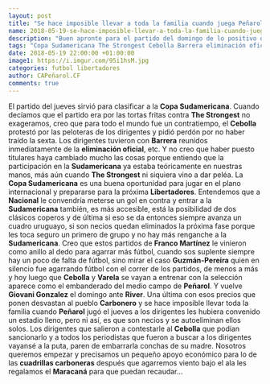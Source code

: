 ```yaml
---
layout: post
title: "Se hace imposible llevar a toda la familia cuando juega Peñarol"
name: 2018-05-19-se-hace-imposible-llevar-a-toda-la-familia-cuando-juega-penarol.markdown
description: "Buen apronte para el partido del domingo de lo positivo del encuentro del domingo ante River, nadie se lesionó pero lo mataron al pueblo con las entradas que pusieron, cuando larguemos las cuadrillas les vamos a regalar el Maracaná para que recauden más"
tags: "Copa Sudamericana The Strongest Cebolla Barrera eliminación oficial Libertadores Nacional Franco Martínez Guzmán-Pereira Varela Peñarol Giovani Gonzalez River Carbonero cuadrillas carboneras Maracaná"
date: 2018-05-19 22:00:00 +01:00:00
image1: https://i.imgur.com/95i1hsM.jpg
categories: futbol libertadores
author: CAPeñarol.CF
comments: true
---
```


El partido del jueves sirvió para clasificar a la <strong>Copa Sudamericana</strong>. Cuando decíamos que el partido era por las tortas fritas contra <strong>The Strongest</strong> no exageramos, creo que para todo el mundo fue un contratiempo, el <strong>Cebolla</strong> protestó por las peloteras de los dirigentes y pidió perdón por no haber traído la sexta. Los dirigentes tuvieron con <strong>Barrera</strong> reunidos inmediatamente de la <strong>eliminación oficial</strong>, etc. Y no creo que haber puesto titulares haya cambiado mucho las cosas porque entiendo que la participación en la <strong>Sudamericana</strong> ya estaba teóricamente en nuestras manos, más aún cuando <strong>The Strongest</strong> ni siquiera vino a dar peléa.
La <strong>Copa Sudamericana</strong> es una buena oportunidad para jugar en el plano internacional y prepararse para la próxima <strong>Libertadores</strong>. Entendemos que a <strong>Nacional</strong> le convendría meterse un gol en contra y entrar a la <strong>Sudamericana</strong> también, es más accesible, está la posibilidad de dos clásicos coperos y de última si eso se da entonces siempre avanza un cuadro uruguayo, si son necios quedan eliminados la próxima fase porque les toca seguro un primero de grupo y no hay más renganche a la <strong>Sudamericana</strong>.
Creo que estos partidos de <strong>Franco Martínez</strong> le vinieron como anillo al dedo para agarrar más fútbol, cuando sos suplente siempre hay un poco de falta de fútbol, sino mirar el caso <strong>Guzmán-Pereira</strong> quien en silencio fue agarrando fútbol con el correr de los partidos, de menos a más y hoy luego que <strong>Cebolla</strong> y <strong>Varela</strong> se vayan a entrenar con la selección aparece como el embanderado del medio campo de <strong>Peñarol</strong>. Y vuelve <strong>Giovani Gonzalez</strong> el domingo ante <strong>River</strong>.
Una última con esos precios que ponen desvastan al pueblo <strong>Carbonero</strong> y se hace imposible llevar toda la familia cuando <strong>Peñarol</strong> jugó el jueves a los dirigentes les hubiera convenido un estadio lleno, pero ni así, es que son necios y se autoeliminan ellos solos. Los dirigentes que salieron a contestarle al <strong>Cebolla</strong> que podían sancionarlo y a todos los periodistas que fueron a buscar a los dirigentes vayansé a la puta, paren de embarrarla conchas de su madre. Nosotros queremos empezar y precisamos un pequeño apoyo económico para lo de las <strong>cuadrillas carboneras</strong> después que agarremos viento bajo el ala les regalamos el <strong>Maracaná</strong> para que puedan recaudar...